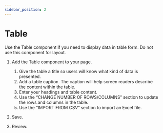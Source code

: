 ```yaml
---
sidebar_position: 2
---
```


# Table

Use the Table component if you need to display data in table form. Do not use this component for layout.

1. Add the Table component to your page.
      1. Give the table a title so users will know what kind of data is presented.
      1. Add a table caption. The caption will help screen readers describe the content within the table.
      1. Enter your headings and table content.
      1. Use the “CHANGE NUMBER OF ROWS/COLUMNS” section to update the rows and columns in the table.
      1. Use the “IMPORT FROM CSV” section to import an Excel file.

1. Save.

1. Review.
